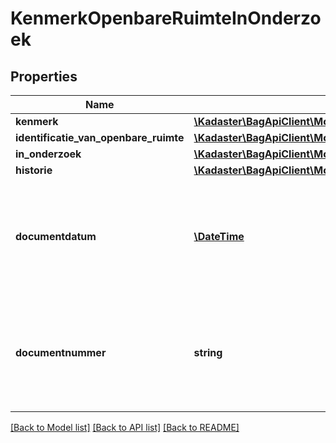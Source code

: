 # KenmerkOpenbareRuimteInOnderzoek

## Properties
Name | Type | Description | Notes
------------ | ------------- | ------------- | -------------
**kenmerk** | [**\Kadaster\BagApiClient\Model\InOnderzoekOpenbareRuimte**](InOnderzoekOpenbareRuimte.md) |  | 
**identificatie_van_openbare_ruimte** | [**\Kadaster\BagApiClient\Model\OpenbareRuimteIdentificatie**](OpenbareRuimteIdentificatie.md) |  | 
**in_onderzoek** | [**\Kadaster\BagApiClient\Model\Indicatie**](Indicatie.md) |  | 
**historie** | [**\Kadaster\BagApiClient\Model\HistorieInOnderzoek**](HistorieInOnderzoek.md) |  | 
**documentdatum** | [**\DateTime**](\DateTime.md) | De datum van het document waarin de grondslag van het onderzoek wordt  vastgelegd. Dit wordt vastgelegd in het attribuut documentdatum. | 
**documentnummer** | **string** | Het nummer van het document waarin de grondslag van het onderzoek wordt  vastgelegd.  Dit wordt vastgelegd in het attribuut documentnummer. | 

[[Back to Model list]](../../README.md#documentation-for-models) [[Back to API list]](../../README.md#documentation-for-api-endpoints) [[Back to README]](../../README.md)

